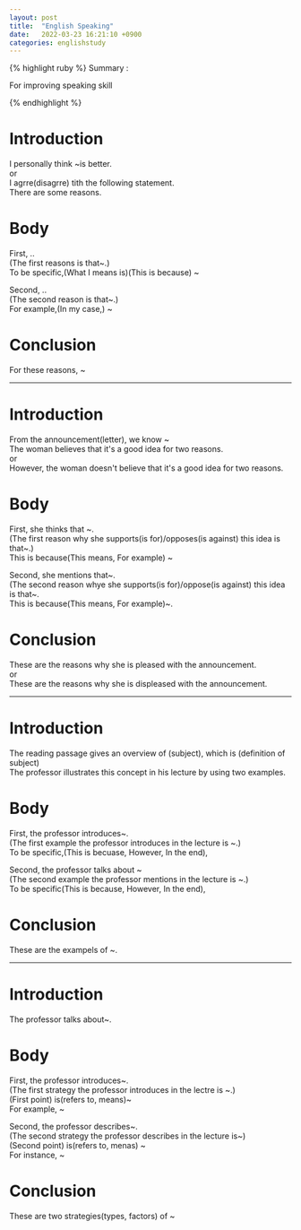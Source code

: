 ```yaml
---
layout: post
title:  "English Speaking"
date:   2022-03-23 16:21:10 +0900
categories: englishstudy
---
```


{% highlight ruby %}
Summary :

For improving speaking skill  

{% endhighlight %}



# Introduction
I personally think ~is better.  
or  
I agrre(disagrre) tith the following statement.  
There are some reasons.  


# Body
First, ..  
(The first reasons is that~.)  
To be specific,(What I means is)(This is because) ~  


Second, ..  
(The second reason is that~.)  
For example,(In my case,) ~  


# Conclusion  
For these reasons, ~  


------------------------------------------------------------------------
# Introduction
From the announcement(letter), we know ~  
The woman believes that it's a good idea for two reasons.  
or  
However, the woman doesn't believe that it's a good idea for two reasons.  


# Body
First, she thinks that ~.  
(The first reason why she supports(is for)/opposes(is against) this idea is that~.)  
This is because(This means, For example) ~  


Second, she mentions that~.  
(The second reason whye she supports(is for)/oppose(is against) this idea is that~.  
This is because(This means, For example)~.  


# Conclusion
These are the reasons why she is pleased with the announcement.  
or  
These are the reasons why she is displeased with the announcement.  


-----------------------------------------------------------------------------
# Introduction
The reading passage gives an overview of (subject), which is (definition of subject)  
The professor illustrates this concept in his lecture by using two examples.  


# Body
First, the professor introduces~.  
(The first example the professor introduces in the lecture is ~.)  
To be specific,(This is becuase, However, In the end),  


Second, the professor talks about ~  
(The second example the professor mentions in the lecture is ~.)  
To be specific(This is because, However, In the end),  


# Conclusion
These are the exampels of ~.  


------------------------------------------------------------------------------
# Introduction
The professor talks about~.  


# Body
First, the professor introduces~.  
(The first strategy the professor introduces in the lectre is ~.)  
(First point) is(refers to, means)~  
For example, ~  


Second, the professor describes~.  
(The second strategy the professor describes in the lecture is~)  
(Second point) is(refers to, menas) ~  
For instance, ~  


# Conclusion
These are two strategies(types, factors) of ~  




